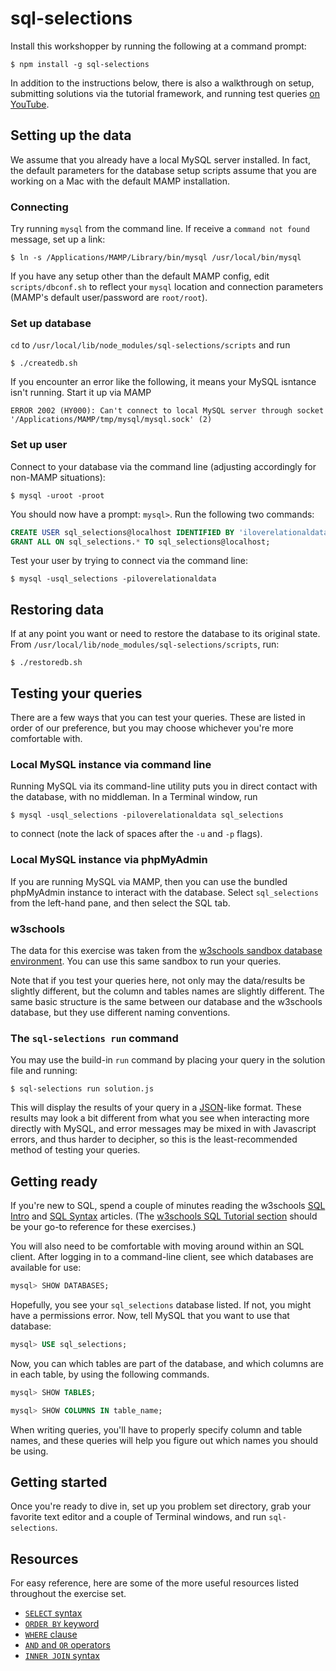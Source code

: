# sql-selections

Install this workshopper by running the following at a command prompt:
```
$ npm install -g sql-selections
````
In addition to the instructions below, there is also a walkthrough on setup, submitting solutions via the tutorial framework, and running test queries [on YouTube](https://www.youtube.com/watch?v=rSD58T3B_Pw).

## Setting up the data
We assume that you already have a local MySQL server installed. In fact, the default parameters for the database setup scripts assume that you are working on a Mac with the default MAMP installation.

### Connecting
Try running `mysql` from the command line. If receive a `command not found` message, set up a link:
```
$ ln -s /Applications/MAMP/Library/bin/mysql /usr/local/bin/mysql
```
If you have any setup other than the default MAMP config, edit `scripts/dbconf.sh` to reflect your `mysql` location and connection parameters (MAMP's default user/password are `root/root`).

### Set up database
`cd` to `/usr/local/lib/node_modules/sql-selections/scripts` and run
```
$ ./createdb.sh
```
If you encounter an error like the following, it means your MySQL isntance isn't running. Start it up via MAMP
```
ERROR 2002 (HY000): Can't connect to local MySQL server through socket '/Applications/MAMP/tmp/mysql/mysql.sock' (2)
```

### Set up user
Connect to your database via the command line (adjusting accordingly for non-MAMP situations):
```
$ mysql -uroot -proot
```
You should now have a prompt: `mysql>`. Run the following two commands:
```sql
CREATE USER sql_selections@localhost IDENTIFIED BY 'iloverelationaldata';
GRANT ALL ON sql_selections.* TO sql_selections@localhost;
```

Test your user by trying to connect via the command line:
```
$ mysql -usql_selections -piloverelationaldata
```

## Restoring data
If at any point you want or need to restore the database to its original state. From `/usr/local/lib/node_modules/sql-selections/scripts`, run:
```
$ ./restoredb.sh
```

## Testing your queries
There are a few ways that you can test your queries. These are listed in order of our preference, but you may choose whichever you're more comfortable with.

### Local MySQL instance via command line
Running MySQL via its command-line utility puts you in direct contact with the database, with no middleman. In a Terminal window, run
```
$ mysql -usql_selections -piloverelationaldata sql_selections
```
to connect (note the lack of spaces after the `-u` and `-p` flags).

### Local MySQL instance via phpMyAdmin
If you are running MySQL via MAMP, then you can use the bundled phpMyAdmin instance to interact with the database. Select `sql_selections` from the left-hand pane, and then select the SQL tab.

### w3schools
The data for this exercise was taken from the [w3schools sandbox database environment](http://www.w3schools.com/sql/trysql.asp?filename=trysql_select_all). You can use this same sandbox to run your queries.

Note that if you test your queries here, not only may the data/results be slightly different, but the column and tables names are slightly different. The same basic structure is the same between our database and the w3schools database, but they use different naming conventions.

### The `sql-selections run` command
You may use the build-in `run` command by placing your query in the solution file and running:
```
$ sql-selections run solution.js
```
This will display the results of your query in a [JSON](http://en.wikipedia.org/wiki/JSON)-like format. These results may look a bit different from what you see when interacting more directly with MySQL, and error messages may be mixed in with Javascript errors, and thus harder to decipher, so this is the least-recommended method of testing your queries.

## Getting ready
If you're new to SQL, spend a couple of minutes reading the w3schools [SQL Intro](http://www.w3schools.com/sql/sql_intro.asp) and [SQL Syntax](http://www.w3schools.com/sql/sql_syntax.asp) articles. (The [w3schools SQL Tutorial section](http://www.w3schools.com/sql/default.asp) should be your go-to reference for these exercises.)

You will also need to be comfortable with moving around within an SQL client. After logging in to a command-line client, see which databases are available for use:
```sql
mysql> SHOW DATABASES;
```
Hopefully, you see your `sql_selections` database listed. If not, you might have a permissions error. Now, tell MySQL that you want to use that database:
```sql
mysql> USE sql_selections;
```
Now, you can which tables are part of the database, and which columns are in each table, by using the following commands.
```sql
mysql> SHOW TABLES;
```
```sql
mysql> SHOW COLUMNS IN table_name;
```

When writing queries, you'll have to properly specify column and table names, and these queries will help you figure out which names you should be using.

## Getting started
Once you're ready to dive in, set up you problem set directory, grab your favorite text editor and a couple of Terminal windows, and run `sql-selections`.

## Resources
For easy reference, here are some of the more useful resources listed throughout the exercise set.

* [`SELECT` syntax](http://www.w3schools.com/sql/sql_select.asp)
* [`ORDER BY` keyword](http://www.w3schools.com/sql/sql_orderby.asp)
* [`WHERE` clause](http://www.w3schools.com/sql/sql_where.asp)
* [`AND` and `OR` operators](http://www.w3schools.com/sql/sql_and_or.asp)
* [`INNER JOIN` syntax](http://www.w3schools.com/sql/sql_join_inner.asp)
